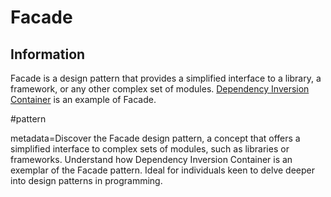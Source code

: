 # Facade

## Information

Facade is a design pattern that provides a simplified interface to a library, a framework, or any other complex set of modules. [Dependency Inversion Container](https://github.com/vimcki/design-principles/blob/master/Dependency%20Inversion%20Container.md) is an example of Facade.

#pattern

metadata=Discover the Facade design pattern, a concept that offers a simplified interface to complex sets of modules, such as libraries or frameworks. Understand how Dependency Inversion Container is an exemplar of the Facade pattern. Ideal for individuals keen to delve deeper into design patterns in programming.
